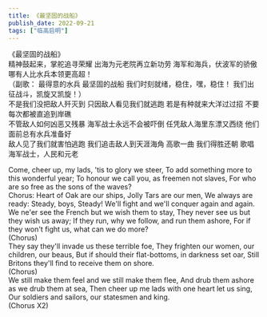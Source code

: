 ```yaml
---
title: 《最坚固的战船》
publish_date: 2022-09-21
tags: ["临高启明"]
---
```


《最坚固的战船》  
精神鼓起来，掌舵追寻荣耀
出海为元老院再立新功劳
海军和海兵，伏波军的骄傲
哪有人比水兵本领更高超！  
（副歌：
最得意的水兵
最坚固的战船
我们时刻就绪，稳住，嘿，稳住！
我们出征战斗，凯旋又凯旋！）  
不是我们没把敌人歼灭到
只因敌人看见我们就逃跑
若是有种就来大洋过过招
不要每次都被直追到岸礁  
不管敌人如何凶恶又残暴
海军战士永远不会被吓倒
任凭敌人海里东漂又西绕
他们面前总有水兵准备好  
敌人见了我们就害怕逃跑
我们追击敌人到天涯海角
高歌一曲  我们得胜还朝
歌唱海军战士，人民和元老


Come, cheer up, my lads, 'tis to glory we steer,
To add something more to this wonderful year;
To honour we call you, as freemen not slaves,
For who are so free as the sons of the waves?  
Chorus:
Heart of Oak are our ships,
Jolly Tars are our men,
We always are ready: Steady, boys, Steady!
We'll fight and we'll conquer again and again.  
We ne'er see the French but we wish them to stay,
They never see us but they wish us away;
If they run, why we follow, and run them ashore,
For if they won't fight us, what can we do more?  
(Chorus)  
They say they'll invade us these terrible foe,
They frighten our women, our children, our beaus,
But if should their flat-bottoms, in darkness set oar,
Still Britons they'll find to receive them on shore.  
(Chorus)  
We still make them feel and we still make them flee,
And drub them ashore as we drub them at sea,
Then cheer up me lads with one heart let us sing,
Our soldiers and sailors, our statesmen and king.  
(Chorus X2)